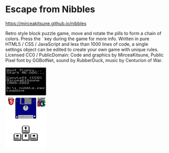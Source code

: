 # Escape from Nibbles

https://mirceakitsune.github.io/nibbles

Retro style block puzzle game, move and rotate the pills to form a chain of colors. Press the ` key during the game for more info. Written in pure HTML5 / CSS / JavaScript and less than 1000 lines of code, a single settings object can be edited to create your own game with unique rules. Licensed CC0 / PublicDomain: Code and graphics by MirceaKitsune, Public Pixel font by GGBotNet, sound by RubberDuck, music by Centurion of War.

![cover](img/title.gif)
